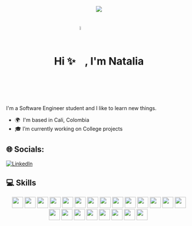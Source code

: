<div align="center">
  <img align="center" src="https://media.giphy.com/media/AgO9VR2a9KW1MSP73I/giphy.gif" />
  <h1>Hi ✨<img align="center" src="https://media.giphy.com/media/hvRJCLFzcasrR4ia7z/giphy.gif" width="5%" />, I'm Natalia </h1>
</div>

I'm a Software Engineer student and I like to learn new things.

-   🌍  I'm based in Cali, Colombia
-   🎓 I’m currently working on College projects

## 🌐 Socials:
[![LinkedIn](https://img.shields.io/badge/LinkedIn-%230077B5.svg?logo=linkedin&logoColor=white)](https://www.linkedin.com/in/natalia-lopez-osorio-500346283/) 

## 💻 Skills

<div align="center">

<!-- Python -->
<img src="https://img.shields.io/endpoint.svg?url=https://gist.githubusercontent.com/Juanescacha/cb8ff49f53d434d7f7cad2c5df73db1a/raw/b759d83b2849b6ae036a15341c25b3842f31c389/PythonBadge.json" height="30" />
<!-- C++ -->
<img src="https://img.shields.io/badge/c++-%2300599C.svg?style=for-the-badge&logo=c%2B%2B&logoColor=white" height="30"/>
<!-- LaTeX -->
<img src="https://img.shields.io/badge/latex-%23008080.svg?style=for-the-badge&logo=latex&logoColor=white" height="30" />
<!-- HTML5 -->
<img src="https://img.shields.io/endpoint.svg?url=https://gist.githubusercontent.com/Juanescacha/bc949d8e48f9c3f69ab180a0acb75ddc/raw/a53a9be59b710718baeb75443baef685b7b120c9/HTML5Badge.json" height="30" />
<!-- CSS3 -->
<img src="https://img.shields.io/endpoint.svg?url=https://gist.githubusercontent.com/Juanescacha/987c260db470d3202ae9803e59f3db5e/raw/ce3f8d033892628cbe77513449f0faf17ea21b8d/CSS3Badge.json" height="30" />
<!-- JavaScript -->
<img src="https://img.shields.io/endpoint.svg?url=https://gist.githubusercontent.com/Juanescacha/19ef3563ce77be936fb477ee77e4fdc2/raw/c8af0984f21b7b67462907a467cd5bb26d13e5c4/JavascriptBadge.json" height="30">
<!-- React -->
<img src="https://img.shields.io/badge/React-282C34?logo=react&logoColor=61DAFB" height="30" />
<!-- Threejs -->
<img src="https://img.shields.io/badge/threejs-black?style=for-the-badge&logo=three.js&logoColor=white" height="30" />
<!-- Nodejs -->
<img src="https://img.shields.io/endpoint.svg?url=https://gist.githubusercontent.com/Juanescacha/bfb565fe15c3e3a55bb6340934be0bde/raw/576978d02e46cd10db5c991b12456771f342c3e0/NodejsBadge.json" height="30" />
<!-- Express -->
<img src="https://img.shields.io/badge/Express-282C34?logo=express&logoColor=FFFFFF" height="30" />
<!-- NumPy -->
<img src="https://img.shields.io/badge/numpy-%23013243.svg?style=for-the-badge&logo=numpy&logoColor=white" height="30" />
<!-- PostgreSQL -->
<img src="https://img.shields.io/endpoint.svg?url=https://gist.githubusercontent.com/Juanescacha/c3def1dd495f7a7fc4d3dbb5710a2bbb/raw/8cf2494d791754b7edddbb8f6df5b19ad649c06f/PostgreSQLBadge.json" height="30" />
<!-- Django -->
<img src="https://img.shields.io/badge/Django-282C34?logo=Django&logoColor=44B78B" height="30" />
<!-- Django REST -->
<img src="https://img.shields.io/badge/DJANGO-REST-ff1709?style=for-the-badge&logo=django&logoColor=white&color=ff1709&labelColor=gray" height="30" />
<!-- MYSQL -->
<img src="https://img.shields.io/badge/MySQL-282C34?logo=mysql&logoColor=4479A1" height="30" />
<!-- Netlify -->
<img src="https://img.shields.io/badge/Netlify-282C34?logo=netlify&logoColor=00C7B7" height="30" />
<!-- Bootstrap -->
<img src="https://img.shields.io/badge/Bootstrap-282C34?logo=bootstrap&logoColor=7952B3" height="30" />
<!-- Docker -->
<img src="https://img.shields.io/badge/Docker-282C34?logo=Docker&logoColor=2496ED" height="30" />
<!-- Kubernetes -->
<img src="https://img.shields.io/badge/Kubernetes-282C34?logo=Kubernetes&logoColor=326CE5" height="30" />
<!-- Git -->
<img src="https://img.shields.io/badge/git-282C34?logo=git&logoColor=F05032" height="30" />
<!-- VS Code -->
<img src="https://img.shields.io/endpoint.svg?url=https://gist.githubusercontent.com/Juanescacha/8495419d119e7e3e4354da231f3d7ac5/raw/31ba766a522f8ef4975917f2497540b7e52efe50/VSCodeBadge.json" height="30" />
<!--R -->
<img src="https://img.shields.io/badge/r-%23276DC3.svg?style=for-the-badge&logo=r&logoColor=white" height="30" />
<!-- Jira -->
<img arc="https://img.shields.io/badge/jira-%230A0FFF.svg?style=for-the-badge&logo=jira&logoColor=white" height="30" />



<!--
**NataliaLopezO/NataliaLopezO** is a ✨ _special_ ✨ repository because its `README.md` (this file) appears on your GitHub profile.

Here are some ideas to get you started:

- 🔭 I’m currently working on ...
- 🌱 I’m currently learning ...
- 👯 I’m looking to collaborate on ...
- 🤔 I’m looking for help with ...
- 💬 Ask me about ...
- 📫 How to reach me: ...
- 😄 Pronouns: ...
- ⚡ Fun fact: ...
-->
